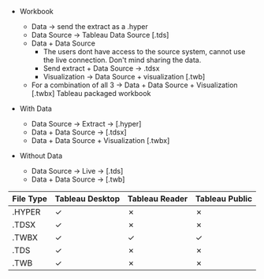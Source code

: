 - Workbook
  - Data -> send the extract as a .hyper
  - Data Source -> Tableau Data Source [.tds]
  - Data + Data Source
    - The users dont have access to the source system, cannot use the live connection. Don't mind sharing the data.
    - Send extract + Data Source -> .tdsx
    - Visualization -> Data Source + visualization [.twb]
  - For a combination of all 3 -> Data + Data Source + Visualization [.twbx] Tableau packaged workbook

- With Data
  - Data Source -> Extract -> [.hyper]
  - Data + Data Source -> [.tdsx]
  - Data + Data Source + Visualization [.twbx] 

- Without Data
  - Data Source -> Live -> [.tds]
  - Data + Data Source -> [.twb]
    
| **File Type** | **Tableau Desktop** | **Tableau Reader** | **Tableau Public** |
|---------------|---------------------|--------------------|--------------------|
| .HYPER        | ✓                   | ✗                  | ✗                  |
| .TDSX         | ✓                   | ✗                  | ✗                  |
| .TWBX         | ✓                   | ✓                  | ✓                  |
| .TDS          | ✓                   | ✗                  | ✗                  |
| .TWB          | ✓                   | ✗                  | ✗                  |
